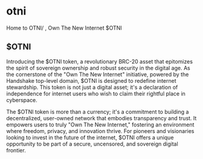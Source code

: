 # otni
Home to OTNI/ , Own The New Internet $OTNI

## $OTNI

Introducing the $OTNI token, a revolutionary BRC-20 asset that epitomizes the spirit of sovereign ownership and robust security in the digital age. As the cornerstone of the "Own The New Internet" initiative, powered by the Handshake top-level domain, $OTNI is designed to redefine internet stewardship. This token is not just a digital asset; it's a declaration of independence for internet users who wish to claim their rightful place in cyberspace.


The $OTNI token is more than a currency; it's a commitment to building a decentralized, user-owned network that embodies transparency and trust. It empowers users to truly "Own The New Internet," fostering an environment where freedom, privacy, and innovation thrive. For pioneers and visionaries looking to invest in the future of the internet, $OTNI offers a unique opportunity to be part of a secure, uncensored, and sovereign digital frontier.
